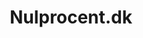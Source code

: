 ---
title: 'Nulprocent.dk'
description: 'Lorem ipsum dolor sit amet'
pubDate: '22 jan 2024'
heroImage: '/project/np-1.png'
isPost: false
colSize: 1
---